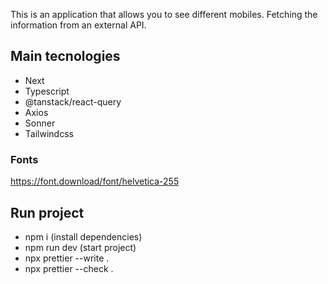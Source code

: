 This is an application that allows you to see different mobiles. Fetching the information from an external API.

## Main tecnologies

- Next
- Typescript
- @tanstack/react-query
- Axios
- Sonner
- Tailwindcss

### Fonts

https://font.download/font/helvetica-255

## Run project

- npm i (install dependencies)
- npm run dev (start project)
- npx prettier --write .
- npx prettier --check .
